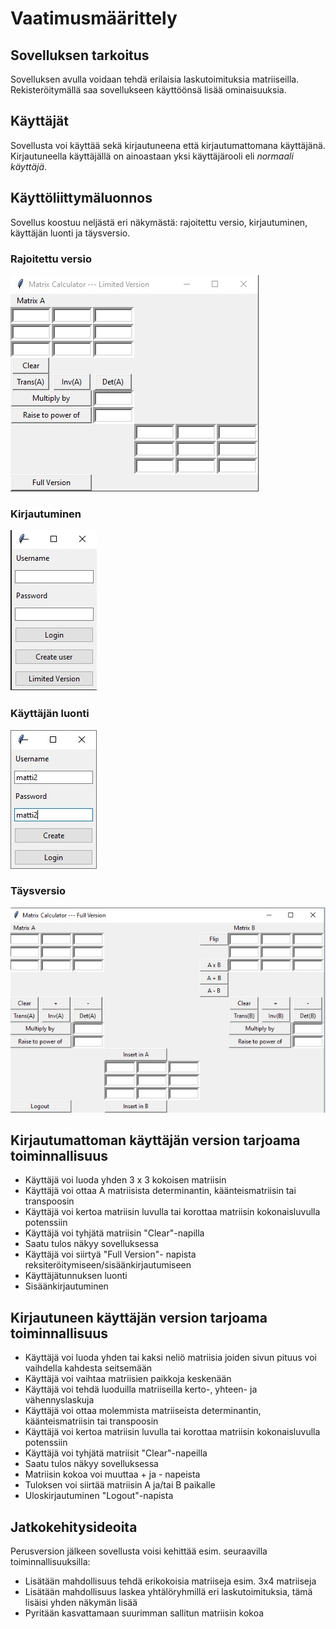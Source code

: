 # Vaatimusmäärittely

## Sovelluksen tarkoitus

Sovelluksen avulla voidaan tehdä erilaisia laskutoimituksia matriiseilla. Rekisteröitymällä saa sovellukseen käyttöönsä lisää ominaisuuksia.

## Käyttäjät

Sovellusta voi käyttää sekä kirjautuneena että kirjautumattomana käyttäjänä. Kirjautuneella käyttäjällä on ainoastaan yksi käyttäjärooli eli _normaali käyttäjä_.

## Käyttöliittymäluonnos

Sovellus koostuu neljästä eri näkymästä: rajoitettu versio, kirjautuminen, käyttäjän luonti ja täysversio.
### Rajoitettu versio
![Aloitusnäkymä](https://github.com/mhamaril/ot-harjoitustyo/blob/master/dokumentaatio/aloitusn%C3%A4kym%C3%A4.jpg)
### Kirjautuminen
![Kirjautumisnäkymä](https://github.com/mhamaril/ot-harjoitustyo/blob/master/dokumentaatio/kirjautumisn%C3%A4kym%C3%A4.jpg)
### Käyttäjän luonti 
![Käyttäjänluontinäkymä](https://github.com/mhamaril/ot-harjoitustyo/blob/master/dokumentaatio/luok%C3%A4ytt%C3%A4j%C3%A4n%C3%A4kym%C3%A4.jpg)
### Täysversio
![Täysversionäkymä](https://github.com/mhamaril/ot-harjoitustyo/blob/master/dokumentaatio/fullversionn%C3%A4kym%C3%A4.jpg)

## Kirjautumattoman käyttäjän version tarjoama toiminnallisuus

- Käyttäjä voi luoda yhden 3 x 3 kokoisen matriisin
- Käyttäjä voi ottaa A matriisista determinantin, käänteismatriisin tai transpoosin
- Käyttäjä voi kertoa matriisin luvulla tai korottaa matriisin kokonaisluvulla potenssiin
- Käyttäjä voi tyhjätä matriisin "Clear"-napilla
- Saatu tulos näkyy sovelluksessa
- Käyttäjä voi siirtyä "Full Version"- napista reksiteröitymiseen/sisäänkirjautumiseen
- Käyttäjätunnuksen luonti
- Sisäänkirjautuminen

## Kirjautuneen käyttäjän version tarjoama toiminnallisuus

- Käyttäjä voi luoda yhden tai kaksi neliö matriisia joiden sivun pituus voi vaihdella kahdesta seitsemään
- Käyttäjä voi vaihtaa matriisien paikkoja keskenään
- Käyttäjä voi tehdä luoduilla matriiseilla kerto-, yhteen- ja vähennyslaskuja 
- Käyttäjä voi ottaa molemmista matriiseista determinantin, käänteismatriisin tai transpoosin
- Käyttäjä voi kertoa matriisin luvulla tai korottaa matriisin kokonaisluvulla potenssiin
- Käyttäjä voi tyhjätä matriisit "Clear"-napeilla
- Saatu tulos näkyy sovelluksessa
- Matriisin kokoa voi muuttaa + ja - napeista
- Tuloksen voi siirtää matriisin A ja/tai B paikalle
- Uloskirjautuminen "Logout"-napista


## Jatkokehitysideoita

Perusversion jälkeen sovellusta voisi kehittää esim. seuraavilla toiminnallisuuksilla:

- Lisätään mahdollisuus tehdä erikokoisia matriiseja esim. 3x4 matriiseja
- Lisätään mahdollisuus laskea yhtälöryhmillä eri laskutoimituksia, tämä lisäisi yhden näkymän lisää
- Pyritään kasvattamaan suurimman sallitun matriisin kokoa

